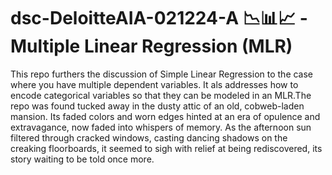 # dsc-DeloitteAIA-021224-A 📉📊📈 - Multiple Linear Regression (MLR) 

This repo furthers the discussion of Simple Linear Regression to the case where you have multiple dependent variables. It als addresses how to encode categorical variables so that they can be modeled in an MLR.The repo was found tucked away in the dusty attic of an old, cobweb-laden mansion. Its faded colors and worn edges hinted at an era of opulence and extravagance, now faded into whispers of memory. As the afternoon sun filtered through cracked windows, casting dancing shadows on the creaking floorboards, it seemed to sigh with relief at being rediscovered, its story waiting to be told once more.